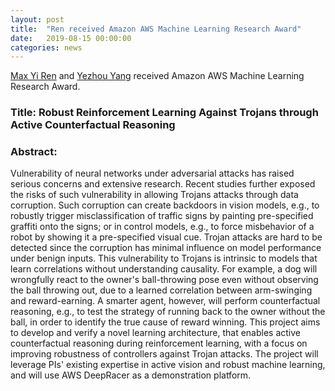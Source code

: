 ```yaml
---
layout: post
title:  "Ren received Amazon AWS Machine Learning Research Award"
date:   2019-08-15 00:00:00
categories: news
---
```


[Max Yi Ren] and [Yezhou Yang] received Amazon AWS Machine Learning Research Award.

### Title: Robust Reinforcement Learning Against Trojans through Active Counterfactual Reasoning

### Abstract:
Vulnerability of neural networks under adversarial attacks has raised serious concerns and
 extensive research. Recent studies further exposed the risks of such vulnerability in 
 allowing Trojans attacks through data corruption. Such corruption can create backdoors 
 in vision models, e.g., to robustly trigger misclassification of traffic signs by
  painting pre-specified graffiti onto the signs; or in control models, e.g., to force
   misbehavior of a robot by showing it a pre-specified visual cue. Trojan attacks are 
   hard to be detected since the corruption has minimal influence on model performance 
   under benign inputs. This vulnerability to Trojans is intrinsic to models that 
   learn correlations without understanding causality. For example, a dog will 
   wrongfully react to the owner's ball-throwing pose even without observing the ball 
   throwing out, due to a learned correlation between arm-swinging and reward-earning. 
A smarter agent, however, will perform counterfactual reasoning, e.g., to test the 
strategy of running back to the owner without the ball, in order to identify the true 
cause of reward winning. This project aims to develop and verify a novel learning 
architecture, that enables active counterfactual reasoning during reinforcement 
learning, with a focus on improving robustness of controllers against Trojan attacks.
The project will leverage PIs' existing expertise in active vision and robust machine 
learning, and will use AWS DeepRacer as a demonstration platform.

[Max Yi Ren]: /index.html
[Yezhou Yang]: https://yezhouyang.engineering.asu.edu/